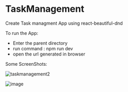 # TaskManagement
Create Task managment App using react-beautiful-dnd

To run the App:
+ Enter the parent directory
+ run command : npm run dev
+ open the url generated in browser

Some ScreenShots:

![taskmanagement2](https://github.com/kautilya101/TaskManagement/assets/53991084/32e67889-3f2e-4b99-9b48-5d34e0050e92)

![image](https://github.com/kautilya101/TaskManagement/assets/53991084/b603fe9a-d88c-430d-8ebc-b928a106f2e3)


